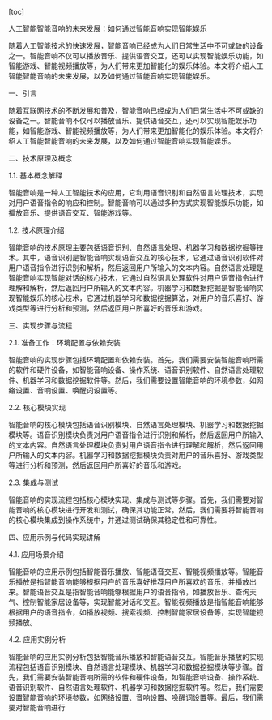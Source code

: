 
[toc]                    
                
                
人工智能智能音响的未来发展：如何通过智能音响实现智能娱乐

随着人工智能技术的快速发展，智能音响已经成为人们日常生活中不可或缺的设备之一。智能音响不仅可以播放音乐、提供语音交互，还可以实现智能娱乐功能，如智能游戏、智能视频播放等，为人们带来更加智能化的娱乐体验。本文将介绍人工智能智能音响的未来发展，以及如何通过智能音响实现智能娱乐。

一、引言

随着互联网技术的不断发展和普及，智能音响已经成为人们日常生活中不可或缺的设备之一。智能音响不仅可以播放音乐、提供语音交互，还可以实现智能娱乐功能，如智能游戏、智能视频播放等，为人们带来更加智能化的娱乐体验。本文将介绍人工智能智能音响的未来发展，以及如何通过智能音响实现智能娱乐。

二、技术原理及概念

1.1. 基本概念解释

智能音响是一种人工智能技术的应用，它利用语音识别和自然语言处理技术，实现对用户语音指令的响应和控制。智能音响可以通过多种方式实现智能娱乐功能，如播放音乐、提供语音交互、智能游戏等。

1.2. 技术原理介绍

智能音响的技术原理主要包括语音识别、自然语言处理、机器学习和数据挖掘等技术。其中，语音识别是智能音响实现语音交互的核心技术，它通过语音识别软件对用户语音指令进行识别和解析，然后返回用户所输入的文本内容。自然语言处理是智能音响实现智能对话的核心技术，它通过自然语言处理软件对用户语音指令进行理解和解析，然后返回用户所输入的文本内容。机器学习和数据挖掘是智能音响实现智能娱乐的核心技术，它通过机器学习和数据挖掘算法，对用户的音乐喜好、游戏类型等进行分析和预测，然后返回用户所喜好的音乐和游戏。

三、实现步骤与流程

2.1. 准备工作：环境配置与依赖安装

智能音响的实现步骤包括环境配置和依赖安装。首先，我们需要安装智能音响所需的软件和硬件设备，如智能音响设备、操作系统、语音识别软件、自然语言处理软件、机器学习和数据挖掘软件等。然后，我们需要设置智能音响的环境参数，如网络设置、音响设置、唤醒词设置等。

2.2. 核心模块实现

智能音响的核心模块包括语音识别模块、自然语言处理模块、机器学习和数据挖掘模块等。语音识别模块负责对用户语音指令进行识别和解析，然后返回用户所输入的文本内容。自然语言处理模块负责对用户语音指令进行理解和解析，然后返回用户所输入的文本内容。机器学习和数据挖掘模块负责对用户的音乐喜好、游戏类型等进行分析和预测，然后返回用户所喜好的音乐和游戏。

2.3. 集成与测试

智能音响的实现流程包括核心模块实现、集成与测试等步骤。首先，我们需要对智能音响的核心模块进行开发和测试，确保其功能正常。然后，我们需要将智能音响的核心模块集成到操作系统中，并通过测试确保其稳定性和可靠性。

四、应用示例与代码实现讲解

4.1. 应用场景介绍

智能音响的应用示例包括智能音乐播放、智能语音交互、智能视频播放等。智能音乐播放是指智能音响能够根据用户的音乐喜好推荐用户所喜欢的音乐，并播放出来。智能语音交互是指智能音响能够根据用户的语音指令，如播放音乐、查询天气、控制智能家居设备等，实现智能对话和交互。智能视频播放是指智能音响能够根据用户的语音指令，如播放视频、搜索视频、控制智能家居设备等，实现智能视频播放。

4.2. 应用实例分析

智能音响的应用实例分析包括智能音乐播放和智能语音交互。智能音乐播放的实现流程包括语音识别模块、自然语言处理模块、机器学习和数据挖掘模块等步骤。首先，我们需要安装智能音响所需的软件和硬件设备，如智能音响设备、操作系统、语音识别软件、自然语言处理软件、机器学习和数据挖掘软件等。然后，我们需要设置智能音响的环境参数，如网络设置、音响设置、唤醒词设置等。最后，我们需要对智能音响进行

